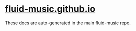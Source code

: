 # [fluid-music.github.io](https://fluid-music.github.io)
These docs are auto-generated in the main fluid-music repo.
